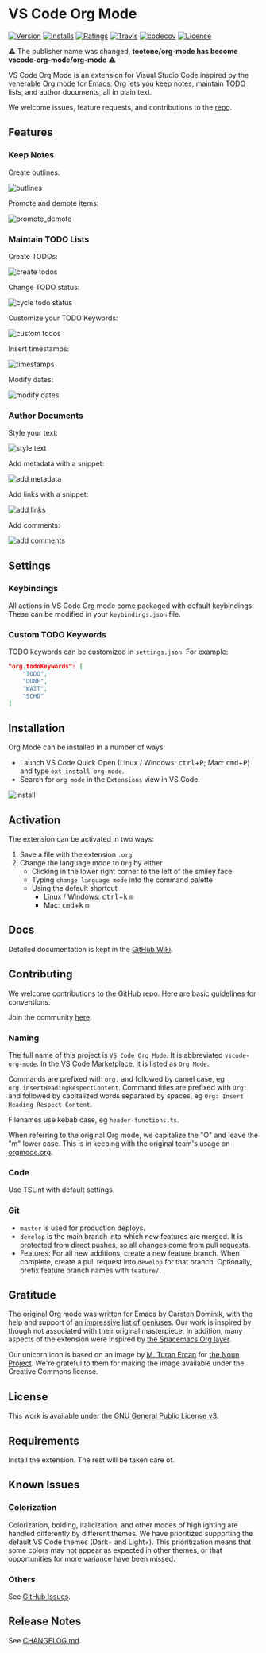 # VS Code Org Mode
[![Version](https://vsmarketplacebadge.apphb.com/version/vscode-org-mode.org-mode.svg)](https://marketplace.visualstudio.com/items?itemName=vscode-org-mode.org-mode)
[![Installs](https://vsmarketplacebadge.apphb.com/installs/vscode-org-mode.org-mode.svg)](https://marketplace.visualstudio.com/items?itemName=vscode-org-mode.org-mode)
[![Ratings](https://vsmarketplacebadge.apphb.com/rating/vscode-org-mode.org-mode.svg)](https://marketplace.visualstudio.com/items?itemName=vscode-org-mode.org-mode)
[![Travis](https://img.shields.io/travis/com/vscode-org-mode/vscode-org-mode.svg)](https://travis-ci.com/vscode-org-mode/vscode-org-mode)
[![codecov](https://codecov.io/gh/vscode-org-mode/vscode-org-mode/branch/master/graph/badge.svg)](https://codecov.io/gh/vscode-org-mode/vscode-org-mode)
[![License](https://img.shields.io/github/license/vscode-org-mode/vscode-org-mode.svg)](./LICENSE.txt)

:warning: The publisher name was changed, **tootone/org-mode has become vscode-org-mode/org-mode** :warning:

VS Code Org Mode is an extension for Visual Studio Code inspired by the venerable [Org mode for Emacs](http://orgmode.org/). Org lets you keep notes, maintain TODO lists, and author documents, all in plain text.

We welcome issues, feature requests, and contributions to the [repo](https://github.com/vscode-org-mode/vscode-org-mode).

## Features

### Keep Notes

Create outlines:

![outlines](images/screenshots/01_outlines.gif)

Promote and demote items:

![promote_demote](images/screenshots/02_promote_demote.gif)

### Maintain TODO Lists

Create TODOs:

![create todos](images/screenshots/03_create_todos.gif)

Change TODO status:

![cycle todo status](images/screenshots/04_cycle_todo_status.gif)

Customize your TODO Keywords:

![custom todos](images/screenshots/05_customize_todo_keywords.gif)

Insert timestamps:

![timestamps](images/screenshots/06_insert_timestamps.gif)

Modify dates:

![modify dates](images/screenshots/07_modify_dates.gif)

### Author Documents

Style your text:

![style text](images/screenshots/08_style_text.gif)

Add metadata with a snippet:

![add metadata](images/screenshots/09_add_metadata.gif)

Add links with a snippet:

![add links](images/screenshots/10_add_links.gif)

Add comments:

![add comments](images/screenshots/11_add_comments.gif)

## Settings

### Keybindings

All actions in VS Code Org mode come packaged with default keybindings. These can be modified in your `keybindings.json` file.

### Custom TODO Keywords

TODO keywords can be customized in `settings.json`. For example:
```json
"org.todoKeywords": [
    "TODO",
    "DONE",
    "WAIT",
    "SCHD"
]
```

## Installation

Org Mode can be installed in a number of ways:
  - Launch VS Code Quick Open (Linux / Windows: <kbd>ctrl</kbd>+<kbd>P</kbd>; Mac: <kbd>cmd</kbd>+<kbd>P</kbd>) and type `ext install org-mode`.
  - Search for `org mode` in the `Extensions` view in VS Code.

![install](images/screenshots/14_install.gif)

## Activation

The extension can be activated in two ways:
1. Save a file with the extension `.org`.
2. Change the language mode to `Org` by either
    - Clicking in the lower right corner to the left of the smiley face
    - Typing `change language mode` into the command palette
    - Using the default shortcut
        - Linux / Windows: <kbd>ctrl</kbd>+<kbd>k</kbd> <kbd>m</kbd>
        - Mac: <kbd>cmd</kbd>+<kbd>k</kbd> <kbd>m</kbd>

## Docs

Detailed documentation is kept in the [GitHub Wiki](https://github.com/vscode-org-mode/vscode-org-mode/wiki).

## Contributing

We welcome contributions to the GitHub repo. Here are basic guidelines for conventions.

Join the community [here](https://gitter.im/vscode-org-mode/Lobby).

### Naming

The full name of this project is `VS Code Org Mode`. It is abbreviated `vscode-org-mode`. In the VS Code Marketplace, it is listed as `Org Mode`.

Commands are prefixed with `org.` and followed by camel case, eg `org.insertHeadingRespectContent`. Command titles are prefixed with `Org: ` and followed by capitalized words separated by spaces, eg `Org: Insert Heading Respect Content`.

Filenames use kebab case, eg `header-functions.ts`.

When referring to the original Org mode, we capitalize the "O" and leave the "m" lower case. This is in keeping with the original team's usage on [orgmode.org](http://orgmode.org/).

### Code

Use TSLint with default settings.

### Git

- `master` is used for production deploys.
- `develop` is the main branch into which new features are merged. It is protected from direct pushes, so all changes come from pull requests.
- Features: For all new additions, create a new feature branch. When complete, create a pull request into `develop` for that branch. Optionally, prefix feature branch names with `feature/`.

## Gratitude

The original Org mode was written for Emacs by Carsten Dominik, with the help and support of [an impressive list of geniuses](http://orgmode.org/org.html#History-and-Acknowledgments). Our work is inspired by though not associated with their original masterpiece. In addition, many aspects of the extension were inspired by [the Spacemacs Org layer](https://github.com/syl20bnr/spacemacs/tree/master/layers/%2Bemacs/org).

Our unicorn icon is based on an image by [M. Turan Ercan](https://thenounproject.com/mte/) for [the Noun Project](https://thenounproject.com/). We're grateful to them for making the image available under the Creative Commons license.

## License

This work is available under the [GNU General Public License v3](https://www.gnu.org/licenses/gpl-3.0.en.html).

## Requirements

Install the extension. The rest will be taken care of.

## Known Issues

### Colorization

Colorization, bolding, italicization, and other modes of highlighting are handled differently by different themes. We have prioritized supporting the default VS Code themes (Dark+ and Light+). This prioritization means that some colors may not appear as expected in other themes, or that opportunities for more variance have been missed.

### Others

See [GitHub Issues](https://github.com/vscode-org-mode/vscode-org-mode/issues).

## Release Notes

See [CHANGELOG.md](https://github.com/vscode-org-mode/vscode-org-mode/blob/develop/CHANGELOG.md).
